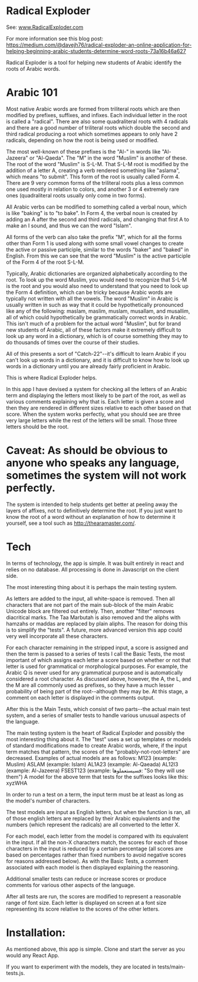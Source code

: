 # Radical Exploder

See: www.RadicalExploder.com

For more information see this blog post:
https://medium.com/@davejh76/radical-exploder-an-online-application-for-helping-beginning-arabic-students-determine-word-roots-73a16b46a627

Radical Exploder is a tool for helping new students of Arabic identify the roots of Arabic words.

# Arabic 101

Most native Arabic words are formed from triliteral roots which are then modified by prefixes, suffixes, and infixes. Each individual letter in the root is called a "radical". There are also some quadraliteral roots with 4 radicals and there are a good number of triliteral roots which double the second and third radical producing a root which sometimes appears to only have 2 radicals, depending on how the root is being used or modified.

The most well-known of these prefixes is the "Al-" in words like "Al-Jazeera" or "Al-Qaeda". The "M" in the word "Muslim" is another of these. The root of the word "Muslim" is S-L-M. That S-L-M root is modified by the addition of a letter A, creating a verb rendered something like "aslama", which means "to submit". This form of the root is usually called Form 4. There are 9 very common forms of the triliteral roots plus a less common one used mostly in relation to colors, and another 3 or 4 extremely rare ones (quadraliteral roots usually only come in two forms).

All Arabic verbs can be modified to something called a verbal noun, which is like "baking" is to "to bake". In Form 4, the verbal noun is created by adding an A after the second and third radicals, and changing that first A to make an I sound, and thus we can the word "Islam".

All forms of the verb can also take the prefix "M", which for all the forms other than Form 1 is used along with some small vowel changes to create the active or passive participle, similar to the words "baker" and "baked" in English. From this we can see that the word "Muslim" is the active participle of the Form 4 of the root S-L-M.

Typically, Arabic dictionaries are organized alphabetically according to the root. To look up the word Muslim, you would need to recognize that S-L-M is the root and you would also need to understand that you need to look up the Form 4 definition, which can be tricky because Arabic words are typically not written with all the vowels. The word "Muslim" in Arabic is usually written in such as way that it could be hypothetically pronounced like any of the following: maslam, maslim, muslam, musallam, and musallim, all of which could hypothetically be grammatically correct words in Arabic. This isn't much of a problem for the actual word "Muslim", but for brand new students of Arabic, all of these factors make it extremely difficult to look up any word in a dictionary, which is of course something they may to do thousands of times over the course of their studies.

All of this presents a sort of "Catch-22"--it's difficult to learn Arabic if you can't look up words in a dictionary, and it is difficult to know how to look up words in a dictionary until you are already fairly proficient in Arabic.

This is where Radical Exploder helps.

In this app I have devised a system for checking all the letters of an Arabic term and displaying the letters most likely to be part of the root, as well as various comments explaining why that is. Each letter is given a score and then they are rendered in different sizes relative to each other based on that score. When the system works perfectly, what you should see are three very large letters while the rest of the letters will be small. Those three letters should be the root.

# Caveat: As should be obvious to anyone who speaks any language, sometimes the system will not work perfectly.

The system is intended to help students get better at peeling away the layers of affixes, not to definitively determine the root. If you just want to know the root of a word without an explanation of how to determine it yourself, see a tool such as http://thearamaster.com/.

# Tech

In terms of technology, the app is simple. It was built entirely in react and relies on no database. All processing is done in Javascript on the client side.

The most interesting thing about it is perhaps the main testing system.

As letters are added to the input, all white-space is removed. Then all characters that are not part of the main sub-block of the main Arabic Unicode block are filtered out entirely. Then, another "filter" removes diacritical marks. The Taa Marbutah is also removed and the aliphs with hamzahs or maddas are replaced by plain aliphs. The reason for doing this is to simplify the "tests". A future, more advanced version this app could very well incorporate all these characters.

For each character remaining in the stripped input, a score is assigned and then the term is passed to a series of tests I call the Basic Tests, the most important of which assigns each letter a score based on whether or not that letter is used for grammatical or morphological purposes. For example, the Arabic Q is never used for any grammatical purpose and is automatically considered a root character. As discussed above, however, the A, the L, and the M are all commonly used as prefixes, so they have a much lesser probability of being part of the root--although they may be. At this stage, a comment on each letter is displayed in the comments output.

After this is the Main Tests, which consist of two parts--the actual main test system, and a series of smaller tests to handle various unusual aspects of the language.

The main testing system is the heart of Radical Exploder and possibly the most interesting thing about it. The "test" uses a set up templates or models of standard modifications made to create Arabic words, where, if the input term matches that pattern, the scores of the "probably-not-root-letters" are decreased.
Examples of actual models are as follows:
M123 (example: Muslim)
ASLAM (example: Islam)
AL1A23 (example: Al-Qaeada)
AL12I3 (example: Al-Jazeera)
FSEST123 (example: فسيستعملوها: "So they will use them")
A model for the above term that tests for the suffixes looks like this:
xyzWHA

In order to run a test on a term, the input term must be at least as long as the model's number of characters.

The test models are input as English letters, but when the function is ran, all of those english letters are replaced by their Arabic equivalents and the numbers (which represent the radicals) are all converted to the letter X.

For each model, each letter from the model is compared with its equivalent in the input. If all the non-X characters match, the scores for each of those characters in the input is reduced by a certain percentage (all scores are based on percentages rather than fixed numbers to avoid negative scores for reasons addressed below). As with the Basic Tests, a comment associated with each model is then displayed explaining the reasoning.

Additional smaller tests can reduce or increase scores or produce comments for various other aspects of the language.

After all tests are run, the scores are modified to represent a reasonable range of font size. Each letter is displayed on screen at a font size representing its score relative to the scores of the other letters.

# Installation:

As mentioned above, this app is simple. Clone and start the server as you would any React App.

If you want to experiment with the models, they are located in tests/main-tests.js.
